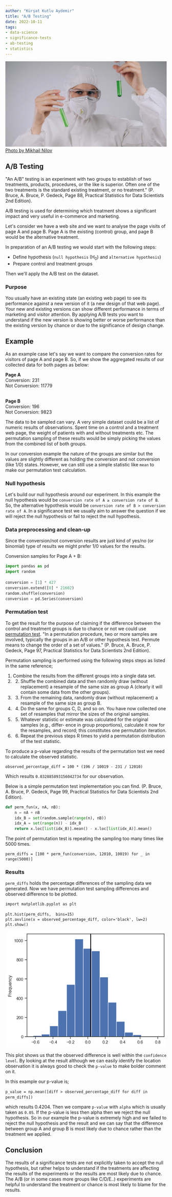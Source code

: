 ```yaml
---
author: "Kürşat Kutlu Aydemir"
title: "A/B Testing"
date: 2022-10-11
tags:
- data-science
- significance-tests
- ab-testing
- statistics
---
```


![Chemist in Complete PPE holding Test Tubes](ab-testing/chemist.webp)
[Photo by Mikhail Nilov](https://www.pexels.com/photo/chemist-in-complete-ppe-holding-test-tubes-9243513/)


## A/B Testing

"An A/B" testing is an experiment with two groups to establish of two treatments, products, procedures, or the like is superior. Often one of the two treatments is the standard existing treatment, or no treatment." (P. Bruce, A. Bruce, P. Gedeck, Page 88, Practical Statistics for Data Scientists 2nd Edition).

A/B testing is used for determining which treatment shows a significant impact and very useful in e-commerce and marketing.

Let's consider we have a web site and we want to analyse the page visits of page A and page B. Page A is the existing (control) group, and page B would be the alternative treatment.

In preparation of an A/B testing we would start with the following steps:

* Define hypothesis (`null hypothesis` (H<sub>0</sub>) and `alternative hypothesis`)
* Prepare control and treatment groups

Then we'll apply the A/B test on the dataset.

### Purpose

You usually have an existing state (an existing web page) to see its performance against a new version of it (a new design of that web page). Your new and existing versions can show different performance in terms of marketing and visitor attention. By applying A/B tests you want to understand if the new version is showing better or worse performance than the existing version by chance or due to the significance of design change.

## Example

As an example case let's say we want to compare the conversion rates for visitors of page A and page B. So, if we show the aggregated results of our collected data for both pages as below:

**Page A**<br>
Conversion: 231<br>
Not Conversion: 11779<br><br>

**Page B**<br>
Conversion: 196<br>
Not Conversion: 9823<br>

The data to be sampled can vary. A very simple dataset could be a list of numeric results of  observations. Spent time on a control and a treatment web page, the weight of patients with and without treatments etc. The permutation sampling of these results would be simply picking the values from the combined list of both groups.

In our conversion example the nature of the groups are similar but the values are slightly different as holding the conversion and not conversion (like 1/0) states. However, we can still use a simple statistic like `mean` to make our permutation test calculation.

### Null hypothesis

Let's build our null hypothesis around our experiment. In this example the null hypothesis would be `conversion rate of A ≥ conversion rate of B`. So, the alternative hypothesis would be `conversion rate of B > conversion rate of A`.
In a significance test we usually aim to answer the question if we will reject the null hypothesis or fail to reject the null hypothesis.


### Data preprocessing and clean-up

Since the conversion/not conversion results are just kind of yes/no (or binomial) type of results we might prefer 1/0 values for the results.

Conversion samples for Page A + B:

```Python
import pandas as pd
import random

conversion = [1] * 427
conversion.extend([0] * 21602)
random.shuffle(conversion)
conversion = pd.Series(conversion)
```

### Permutation test

To get the result for the purpose of claiming if the difference between the control and treatment groups is due to chance or not we could use [permutation test](https://en.wikipedia.org/wiki/Permutation_test). "In a permutation procedure, two or more samples are involved, typically the groups in an A/B or other hypothesis test. Permute means to change the order of a set of values." (P. Bruce, A. Bruce, P. Gedeck, Page 97, Practical Statistics for Data Scientists 2nd Edition).

Permutation sampling is performed using the following steps steps as listed in the same reference;

1. Combine the results from the different groups into a single data set.
2. 2. Shuffle the combined data and then randomly draw (without replacement) a resample of the same size as group A (clearly it will contain some data from the other groups).
3. 3. From the remaining data, randomly draw (without replacement) a resample of the same size as group B.
4. 4. Do the same for groups C, D, and so on. You have now collected one set of resamples that mirror the sizes of the original samples.
5. 5. Whatever statistic or estimate was calculated for the original samples (e.g., differ‐ ence in group proportions), calculate it now for the resamples, and record; this constitutes one permutation iteration.
6. 6. Repeat the previous steps R times to yield a permutation distribution of the test statistic.

To produce a p-value regarding the results of the permutation test we need to calculate the observed statistic.

```
observed_percentage_diff = 100 * (196 / 10019 - 231 / 12010)
```
Which results `0.032885893156042734` for our observation.

Below is a simple permutation test implementation you can find. (P. Bruce, A. Bruce, P. Gedeck, Page 99, Practical Statistics for Data Scientists 2nd Edition).

```Python
def perm_fun(x, nA, nB):
    n = nA + nB
    idx_B = set(random.sample(range(n), nB))
    idx_A = set(range(n)) - idx_B
    return x.loc[list(idx_B)].mean() - x.loc[list(idx_A)].mean()
```

The point of permutation test is repeating the sampling too many times like 5000 times.

```
perm_diffs = [100 * perm_fun(conversion, 12010, 10019) for _ in range(5000)]
```

### Results

`perm_diffs` holds the percentage differences of the sampling data we generated. Now we have permutation test sampling differences and observed difference to be plotted.

```
import matplotlib.pyplot as plt

plt.hist(perm_diffs,  bins=15)
plt.axvline(x = observed_percentage_diff, color='black', lw=2)
plt.show()
```

![Permutation test histogram](ab-testing/histogram.webp)

This plot shows us that the observed difference is well within the `confidence level`. By looking at the result although we can easily identify the location observation it is always good to check the `p-value` to make bolder comment on it.

In this example our p-value is;

`p_value = np.mean([diff > observed_percentage_diff for diff in perm_diffs])`

which results 0.4204. Then we compare `p-value` with `alpha` which is usually taken as `0.05`. If the p-value is less then alpha then we reject the null hypothesis. So in our example the p-value is extremely high and we failed to reject the null hypothesis and the result and we can say that the difference between group A and group B is most likely due to chance rather than the treatment we applied.

## Conclusion

The results of a significance tests are not explicitly taken to accept the null hypothesis, but rather helps to understand if the treatments are affecting the results of the experiments or the results are most likely due to chance. The A/B (or in some cases more groups like C/D/E..) experiments are helpful to understand the treatment or chance is most likely to blame for the results.
